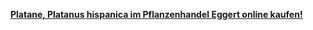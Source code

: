 [**Platane, Platanus hispanica im Pflanzenhandel Eggert online kaufen!**](http://www.eggert-baumschulen.de/products/de/Laubgehoelze/deutsch-botanisch/P/Platanus-hispanica.html)